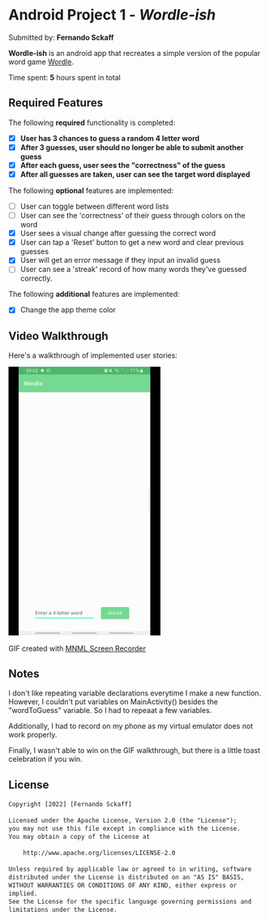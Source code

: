 # Android Project 1 - *Wordle-ish*

Submitted by: **Fernando Sckaff**

**Wordle-ish** is an android app that recreates a simple version of the popular word game [Wordle](https://www.nytimes.com/games/wordle/index.html). 

Time spent: **5** hours spent in total

## Required Features

The following **required** functionality is completed:

- [X] **User has 3 chances to guess a random 4 letter word**
- [X] **After 3 guesses, user should no longer be able to submit another guess**
- [X] **After each guess, user sees the "correctness" of the guess**
- [X] **After all guesses are taken, user can see the target word displayed**

The following **optional** features are implemented:

- [ ] User can toggle between different word lists
- [ ] User can see the 'correctness' of their guess through colors on the word 
- [X] User sees a visual change after guessing the correct word
- [X] User can tap a 'Reset' button to get a new word and clear previous guesses
- [X] User will get an error message if they input an invalid guess
- [ ] User can see a 'streak' record of how many words they've guessed correctly.

The following **additional** features are implemented:

* [X] Change the app theme color

## Video Walkthrough

Here's a walkthrough of implemented user stories:

<img src='bbbbb.gif' title='Video Walkthrough' width='300' alt='Video Walkthrough' />

GIF created with [MNML Screen Recorder](https://play.google.com/store/apps/details?id=easy.screenrecord)

## Notes

I don't like repeating variable declarations everytime I make a new function. However, I couldn't put variables on MainActivity() besides the "wordToGuess" variable. So I had to repeaat a few variables.

Additionally, I had to record on my phone as my virtual emulator does not work properly.

Finally, I wasn't able to win on the GIF walkthrough, but there is a little toast celebration if you win.

## License

    Copyright [2022] [Fernando Sckaff]

    Licensed under the Apache License, Version 2.0 (the "License");
    you may not use this file except in compliance with the License.
    You may obtain a copy of the License at

        http://www.apache.org/licenses/LICENSE-2.0

    Unless required by applicable law or agreed to in writing, software
    distributed under the License is distributed on an "AS IS" BASIS,
    WITHOUT WARRANTIES OR CONDITIONS OF ANY KIND, either express or implied.
    See the License for the specific language governing permissions and
    limitations under the License.